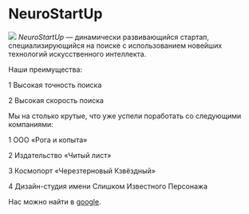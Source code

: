 # NeuroStartUp
![](https://netology-code.github.io/git-homeworks/introduction/assets/logo.png)
*NeuroStartUp* — динамически развивающийся стартап, специализирующийся на поиске с использованием новейших технологий искусственного интеллекта.

Наши преимущества:

1 Высокая точность поиска

2 Высокая скорость поиска

Мы на столько крутые, что уже успели поработать со следующими компаниями:

1   ООО «Рога и копыта»

2    Издательство «Читый лист»

3   Космопорт «Черезтерновый Кзвёздный»

4   Дизайн-студия имени Слишком Известного Персонажа

Нас можно найти в [google](google.com).